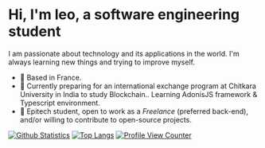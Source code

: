# Hi, I'm leo, a software engineering student

I am passionate about technology and its applications in the world. I'm always learning new things and trying to improve myself.

- 📍 Based in France.
- 🌱 Currently preparing for an international exchange program at Chitkara University in India to study Blockchain.. Learning AdonisJS framework & Typescript environment.
- 🏫 Epitech student, open to work as a *Freelance* (preferred back-end), and/or willing to contribute to open-source projects.

[![Github Statistics](https://github-readme-stats.vercel.app/api?username=LeopoldSallan&count_private=true&show_icons=true&hide_border=true&theme=radical)](https://github.com/LeopoldSallan)
[![Top Langs](https://github-readme-stats.vercel.app/api/top-langs/?username=LeopoldSallan&layout=compact&count_private=true&theme=radical)](https://github.com/LeopoldSallan)
[![Profile View Counter](https://komarev.com/ghpvc/?username=LeopoldSallan)](https://github.com/LeopoldSallan)
